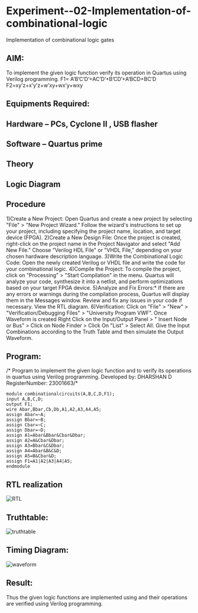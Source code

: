 # Experiment--02-Implementation-of-combinational-logic
Implementation of combinational logic gates
 
## AIM:
To implement the given logic function verify its operation in Quartus using Verilog programming.
 F1= A’B’C’D’+AC’D’+B’CD’+A’BCD+BC’D
F2=xy’z+x’y’z+w’xy+wx’y+wxy
 
## Equipments Required:
## Hardware – PCs, Cyclone II , USB flasher
## Software – Quartus prime
## Theory
## Logic Diagram
## Procedure
1)Create a New Project:
Open Quartus and create a new project by selecting "File" > "New Project Wizard."
Follow the wizard's instructions to set up your project, including specifying the project name, location, and target device (FPGA).
2)Create a New Design File:
Once the project is created, right-click on the project name in the Project Navigator and select "Add New File."
Choose "Verilog HDL File" or "VHDL File," depending on your chosen hardware description language.
3)Write the Combinational Logic Code:
Open the newly created Verilog or VHDL file and write the code for your combinational logic.
4)Compile the Project:
To compile the project, click on "Processing" > "Start Compilation" in the menu.
Quartus will analyze your code, synthesize it into a netlist, and perform optimizations based on your target FPGA device.
5)Analyze and Fix Errors:*
If there are any errors or warnings during the compilation process, Quartus will display them in the Messages window.
Review and fix any issues in your code if necessary.
View the RTL diagram.
6)Verification:
Click on "File" > "New" > "Verification/Debugging Files" > "University Program VWF".
Once Waveform is created Right Click on the Input/Output Panel > " Insert Node or Bus" > Click on Node Finder > Click On "List" > Select All.
Give the Input Combinations according to the Truth Table amd then simulate the Output Waveform.
## Program:
/*
Program to implement the given logic function and to verify its operations in quartus using Verilog programming.
Developed by: DHARSHAN D
RegisterNumber:  23001663/*
```
module combinationalcircuits(A,B,C,D,F1);
input A,B,C,D;
output F1;
wire Abar,Bbar,Cb,Db,A1,A2,A3,A4,A5;
assign Abar=~A;
assign Bbar=~B;
assign Cbar=~C;
assign Dbar=~D;
assign A1=Abar&Bbar&Cbar&Dbar;
assign A2=A&Cbar&Dbar;
assign A3=Bbar&C&Dbar;
assign A4=Abar&B&C&D;
assign A5=B&Cbar&D;
assign F1=A1|A2|A3|A4|A5;
endmodule
```
## RTL realization
![RTL](https://github.com/dharshan7200/Experiment--02-Implementation-of-combinational-logic-/assets/138850116/7e8a578a-e567-46cd-9497-64a12b2d44cc)
## Truthtable:
![truthtable](https://github.com/dharshan7200/Experiment--02-Implementation-of-combinational-logic-/assets/138850116/329c070f-7dde-40d4-9ee1-4be0bf4753e6)
## Timing Diagram:
![waveform](https://github.com/dharshan7200/Experiment--02-Implementation-of-combinational-logic-/assets/138850116/81fdb346-6e3a-4952-bb73-23eb0c3cb9a1)
## Result:
Thus the given logic functions are implemented using  and their operations are verified using Verilog programming.
